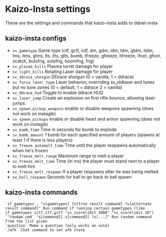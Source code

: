 # Kaizo-Insta settings

These are the settings and commands that kaizo-insta adds to ddnet-insta

## kaizo-insta configs

+ `sv_gametype` Game type (ctf, gctf, ictf, dm, gdm, idm, tdm, gtdm, itdm, lms, ilms, glms, lts, ilts, glts, bomb, ifreeze, gfreeze, hfreeze, ifoot, gfoot, zcatch, bolofng, solofng, boomfng, fng)
+ `sv_plasma_kills` Plasma turret damage for player
+ `sv_light_kills` Rotating Laser damage for player
+ `sv_ddrace_shotgun` DDrace shotgun (0 = vanilla, 1 = ddrace)
+ `sv_force_laser_type` Laser behavior, overriding sv_oldlaser and tunes but no tune zones (0 = default, 1 = ddrace 2 = vanilla)
+ `sv_ddrace_hud` Toggle to enable ddrace HUD
+ `sv_laser_jump` Create an explosion on first rifle bounce, allowing laser jumps.
+ `sv_spawn_pickup_weapons` enable or disable weapons spawning (does not work on instagib)
+ `sv_spawn_pickups` enable or disable heart and armor spawning (does not work on instagib)
+ `sv_bomb_time` Time in seconds for bomb to explode
+ `sv_bomb_amount` 1 bomb for each specified amount of players (spawns at least 1 if there is less players)
+ `sv_freeze_automelt_time` Time until the player respawns automatically when he's frozen
+ `sv_freeze_melt_range` Maximum range to melt a player
+ `sv_freeze_melt_time` Time (in ms) the player must stand next to a player to melt him
+ `sv_freeze_melt_respawn` If a player respawns after he was being melted
+ `sv_ball_respawn` Seconds for ball to go back to ball spawn

## kaizo-insta commands

    `if_gametypes`, "s[gametypes] ?s[true result command] ?s[alternate result command]" Run command if running certain gametypes (like if_gametypes ictf,ctf,gctf "sv_scorelimit 1000" "sv_scorelimit 10")
    `"random_cmd` "s[command1] s[command2] ?s[...]" Run random command from the list given
    `question` Make a question (only works on vote)
	`/afk` Chat command to set afk state
